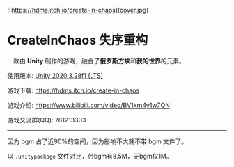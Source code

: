![https://hdms.itch.io/create-in-chaos](cover.jpg)
# CreateInChaos 失序重构
一款由 **Unity** 制作的游戏，融合了**俄罗斯方块**和**我的世界**的元素。

使用版本: [Unity 2020.3.28f1 (LTS)](https://unity.cn/release-notes/lts/2020/2020.3.28f1)

游戏下载: https://hdms.itch.io/create-in-chaos

游戏介绍: https://www.bilibili.com/video/BV1xm4y1w7QN

游戏交流群(QQ): 781213303
***
因为 bgm 占了近90%的空间，因为影响不大就不带 bgm 文件了。

以 `.unitypackage` 文件对比，带bgm有8.5M，无bgm仅1M。
